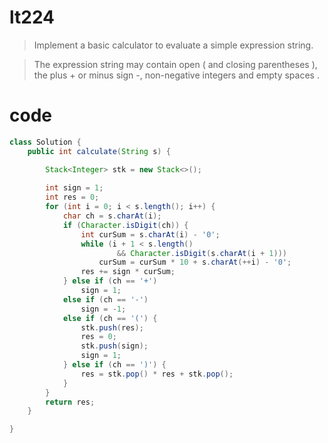 # lt224
>Implement a basic calculator to evaluate a simple expression string.

>The expression string may contain open ( and closing parentheses ), the plus + or minus sign -, non-negative integers and empty spaces .

# code
```java
class Solution {
    public int calculate(String s) {

        Stack<Integer> stk = new Stack<>();
        
        int sign = 1;
        int res = 0;
        for (int i = 0; i < s.length(); i++) {
            char ch = s.charAt(i);
            if (Character.isDigit(ch)) {
                int curSum = s.charAt(i) - '0';
                while (i + 1 < s.length() 
                        && Character.isDigit(s.charAt(i + 1)))
                    curSum = curSum * 10 + s.charAt(++i) - '0';
                res += sign * curSum;
            } else if (ch == '+')
                sign = 1;
            else if (ch == '-')
                sign = -1;
            else if (ch == '(') {
                stk.push(res);
                res = 0;
                stk.push(sign);
                sign = 1;
            } else if (ch == ')') {
                res = stk.pop() * res + stk.pop();
            }
        }
        return res;
    }

}
```